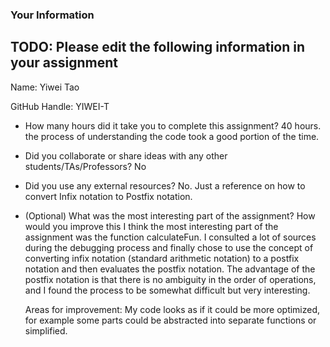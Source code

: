 ### Your Information

## TODO: Please edit the following information in your assignment

Name: Yiwei Tao

GitHub Handle: YIWEI-T

- How many hours did it take you to complete this assignment?
    40 hours. the process of understanding the code took a good portion of the time.

- Did you collaborate or share ideas with any other students/TAs/Professors?
    No

- Did you use any external resources?
    No. Just a reference on how to convert Infix notation to Postfix notation.

- (Optional) What was the most interesting part of the assignment? How would you improve this 
    I think the most interesting part of the assignment was the function calculateFun. I consulted a lot of sources during the debugging
    process and finally chose to use the concept of converting infix notation (standard arithmetic notation) to a postfix notation and then
    evaluates the postfix notation. The advantage of the postfix notation is that there is no ambiguity in the order of operations, and I
    found the process to be somewhat difficult but very interesting.

    Areas for improvement: My code looks as if it could be more optimized, for example some parts could be abstracted into separate 
    functions or simplified.
    
